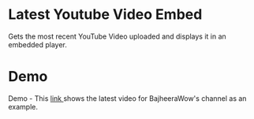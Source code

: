 # Latest Youtube Video Embed
Gets the most recent YouTube Video uploaded and displays it in an embedded player.
# Demo
Demo - This <a href="http://jctrvlr.com/demos/latestvideodemo.php"> link </a> shows the latest video for BajheeraWow's channel as an example.
